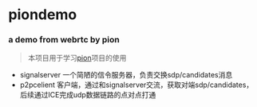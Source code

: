 # piondemo
### a demo from webrtc by pion
> 本项目用于学习[pion](https://github.com/pion)项目的使用
- signalserver 一个简陋的信令服务器，负责交换sdp/candidates消息
- p2pcelient   客户端，通过和signalserver交流，获取对端sdp/candidates，后续通过ICE完成udp数据链路的点对点打通
